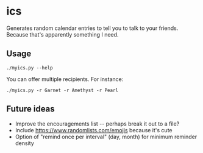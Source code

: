 # ics

Generates random calendar entries to tell you to talk to your friends. 
Because that's apparently something I need. 

## Usage

`./myics.py --help`

You can offer multiple recipients. For instance:

`./myics.py -r Garnet -r Amethyst -r Pearl`

## Future ideas

* Improve the encouragements list -- perhaps break it out to a file?
* Include https://www.randomlists.com/emojis because it's cute
* Option of "remind once per interval" (day, month) for minimum reminder density

